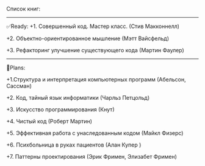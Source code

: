 Список книг:
____
:white_check_mark:Ready:
+1. Совершенный код. Мастер класс. (Стив Макконнелл) 

+2. Объектно-ориентированное мышление (Мэтт Вайсфельд)

+3. Рефакторинг улучшение существующего кода (Мартин Фаулер)

____
:black_square_button:Plans:

+1.Структура и интерпретация компьютерных программ (Абельсон, Сассман)  

+2. Код, тайный язык информатики (Чарльз Петцольд) 

+3. Искусство программирования (Кнут) 

+4. Чистый код (Роберт Мартин) 

+5. Эффективная работа с унаследованным кодом (Майкл Физерс)

+6. Психбольница в руках пациентов (Алан Купер )

+7. Паттерны проектирования (Эрик Фримен, Элизабет Фримен)
